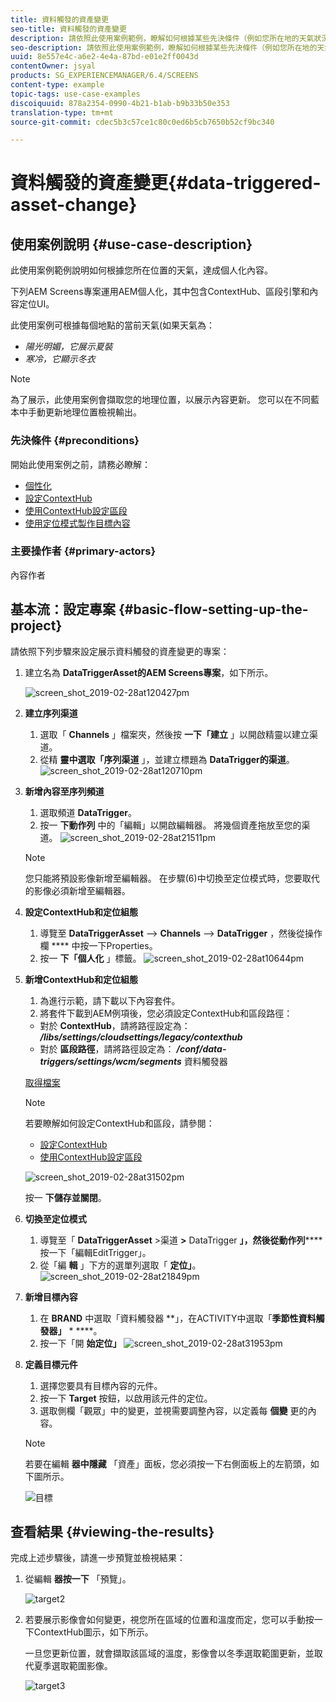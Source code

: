 ```yaml
---
title: 資料觸發的資產變更
seo-title: 資料觸發的資產變更
description: 請依照此使用案例範例，瞭解如何根據某些先決條件（例如您所在地的天氣狀況）來達成個人化內容。
seo-description: 請依照此使用案例範例，瞭解如何根據某些先決條件（例如您所在地的天氣狀況）來達成個人化內容。
uuid: 8e557e4c-a6e2-4e4a-87bd-e01e2ff0043d
contentOwner: jsyal
products: SG_EXPERIENCEMANAGER/6.4/SCREENS
content-type: example
topic-tags: use-case-examples
discoiquuid: 878a2354-0990-4b21-b1ab-b9b33b50e353
translation-type: tm+mt
source-git-commit: cdec5b3c57ce1c80c0ed6b5cb7650b52cf9bc340

---
```



# 資料觸發的資產變更{#data-triggered-asset-change}

## 使用案例說明 {#use-case-description}

此使用案例範例說明如何根據您所在位置的天氣，達成個人化內容。

下列AEM Screens專案運用AEM個人化，其中包含ContextHub、區段引擎和內容定位UI。

此使用案例可根據每個地點的當前天氣(如果天氣為：

* *陽光明媚，它展示夏裝*
* *寒冷，它顯示冬衣*

>[!NOTE]
>
>為了展示，此使用案例會擷取您的地理位置，以展示內容更新。 您可以在不同藍本中手動更新地理位置檢視輸出。

### 先決條件 {#preconditions}

開始此使用案例之前，請務必瞭解：

* [個性化](/help/sites-administering/personalization.md)
* [設定ContextHub](/help/sites-administering/contexthub-config.md)
* [使用ContextHub設定區段](/help/sites-administering/segmentation.md)
* [使用定位模式製作目標內容](/help/sites-authoring/content-targeting-touch.md)

### 主要操作者 {#primary-actors}

內容作者

## 基本流：設定專案 {#basic-flow-setting-up-the-project}

請依照下列步驟來設定展示資料觸發的資產變更的專案：

1. 建立名為 **DataTriggerAsset的AEM Screens專案**，如下所示。

   ![screen_shot_2019-02-28at120427pm](assets/screen_shot_2019-02-28at120427pm.png)

1. **建立序列渠道**

   1. 選取「 **Channels** 」檔案夾，然後按 **一下「建立** 」以開啟精靈以建立渠道。
   1. 從精 **靈中選取「序列渠道** 」，並建立標題為 **DataTrigger的渠道**。
   ![screen_shot_2019-02-28at120710pm](assets/screen_shot_2019-02-28at120710pm.png)

1. **新增內容至序列頻道**

   1. 選取頻道 **DataTrigger**。
   1. 按一 **下動作列** 中的「編輯」以開啟編輯器。 將幾個資產拖放至您的渠道。
   ![screen_shot_2019-02-28at21511pm](assets/screen_shot_2019-02-28at21511pm.png)

   >[!NOTE]
   >
   >您只能將預設影像新增至編輯器。 在步驟(6)中切換至定位模式時，您要取代的影像必須新增至編輯器。

1. **設定ContextHub和定位組態**

   1. 導覽至 **DataTriggerAsset** —> **Channels** —> **DataTrigger** ，然後從操作欄 **** 中按一下Properties。
   1. 按一 **下「個人化** 」標籤。
   ![screen_shot_2019-02-28at10644pm](assets/screen_shot_2019-02-28at10644pm.png)

1. **新增ContextHub和定位組態**

   1. 為進行示範，請下載以下內容套件。
   1. 將套件下載到AEM例項後，您必須設定ContextHub和區段路徑：
   * 對於 **ContextHub**，請將路徑設定為： ***/libs/settings/cloudsettings/legacy/contexthub***
   * 對於 **區段路徑**，請將路徑設定為： ***/conf/data-triggers/settings/wcm/segments***
   資料觸發器

   [取得檔案](assets/data-triggers-1_00.zip)

   >[!NOTE]
   >
   >若要瞭解如何設定ContextHub和區段，請參閱：
   >
   >* [設定ContextHub](/help/sites-administering/contexthub-config.md)
   >* [使用ContextHub設定區段](/help/sites-administering/segmentation.md)


   ![screen_shot_2019-02-28at31502pm](assets/screen_shot_2019-02-28at31502pm.png)

   按一 **下儲存並關閉**。

1. **切換至定位模式**

   1. 導覽至「 **DataTriggerAsset** >渠道 **>** DataTrigger **」，然後從動作列****** 按一下「編輯EditTrigger」。
   1. 從「編 **輯** 」下方的選單列選取「 **定位」**。
   ![screen_shot_2019-02-28at21849pm](assets/screen_shot_2019-02-28at21849pm.png)

1. **新增目標內容**

   1. 在 **BRAND** 中選取「資料觸發器 **」，在ACTIVITY中選取「**季節性資料觸發器」** * ****。
   1. 按一下「開 **始定位」**
   ![screen_shot_2019-02-28at31953pm](assets/screen_shot_2019-02-28at31953pm.png)

1. **定義目標元件**

   1. 選擇您要具有目標內容的元件。
   1. 按一下 **Target** 按鈕，以啟用該元件的定位。
   1. 選取側欄「觀眾」中的變更，並視需要調整內容，以定義每 **個變** 更的內容。
   >[!NOTE]
   >
   >若要在編輯 **器中隱藏** 「資產」面板，您必須按一下右側面板上的左箭頭，如下圖所示。

   ![目標](assets/target.gif)

## 查看結果 {#viewing-the-results}

完成上述步驟後，請進一步預覽並檢視結果：

1. 從編輯 **器按一下** 「預覽」。

   ![target2](assets/target2.gif)

1. 若要展示影像會如何變更，視您所在區域的位置和溫度而定，您可以手動按一下ContextHub圖示，如下所示。

   一旦您更新位置，就會擷取該區域的溫度，影像會以冬季選取範圍更新，並取代夏季選取範圍影像。

   ![target3](assets/target3.gif)

